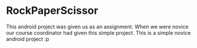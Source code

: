 # RockPaperScissor
This android project was given us as an assignment. When we were novice our course coordinator had given this simple project.
This is a simple novice android project :p
